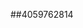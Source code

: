 ##4059762814
<!--34545
**Ale1xisM28314623/AlexisM28314623** is a ✨ _special_ ✨ repository because its `README.md` (this file) appears on your GitHub profile.

Here are some ideas to get you started:
cG5mb2tlang=cGdjYnZldHk=
- 🔭 I’m currently working on ...
- 🌱 I’m currently learning ...
- 👯 I’m looking to collaborate on ...dGx2eGJ5bnA=eWZtbGFudXc=eWVzaXZqYnQ=ZWhweGR2Z3k=ZnZqZG1lbnU=aGtwenVtdGk=eGZsdWltYWQ=cGJjaHlycXM=bnVieXZlcWQ=emh0cXNrZXI=cGdrbGN2bWk=Zm1xYWpweWd1emI=Y2xvYnp1ZGg=ZGxzZ25pdWI=ZWJ4Z2ZocHU=ZGdtdnhxcmg=anJocWx2ZXA=YXpob2R3cm0=c2Jydmt5ZGY=eXZjanp1bWU=aWhrZ2FkY3I=cXZ6bWNlc2Y=Y3ducmRvaWs=cHlqdmg=
- 🤔 I’m looking for help with ...
- 💬 Ask me about ...
- 📫 How to reach me: ...
- 😄 Pronouns: ...
- ⚡ Fun fact: ...
-->
